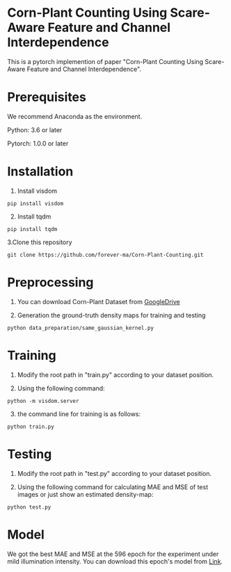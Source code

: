 # Corn-Plant Counting Using Scare-Aware Feature and Channel Interdependence
This is a pytorch implemention of paper "Corn-Plant Counting Using Scare-Aware Feature and Channel Interdependence".

Prerequisites
===
We recommend Anaconda as the environment. <br>

Python: 3.6 or later <br>

Pytorch: 1.0.0 or later <br>


Installation
===
1. Install visdom <br>
```
pip install visdom
```
2. Install tqdm <br>
```
pip install tqdm
```
3.Clone this repository
```
git clone https://github.com/forever-ma/Corn-Plant-Counting.git
```


Preprocessing
===
1. You can download Corn-Plant Dataset from [GoogleDrive](https://drive.google.com/file/d/1GF6HaDgInQ89OrHR0tPRzrOjeF44micy/view?usp=sharing) <br>

2. Generation the ground-truth density maps for training and testing <br>
```
python data_preparation/same_gaussian_kernel.py
````

Training
===
1. Modify the root path in "train.py" according to your dataset position. <br>

2. Using the following command:
```
python -m visdom.server
```

3. the command line for training is as follows:
```
python train.py
```

Testing
===
1. Modify the root path in "test.py" according to your dataset position. <br>

2. Using the following command for calculating MAE and MSE of test images or just show an estimated density-map:
```
python test.py
```

Model
===
We got the best MAE and MSE at the 596 epoch for the experiment under mild illumination intensity. You can download this epoch's model from [Link](https://drive.google.com/file/d/1CL3o5K125Lb-hPG31qvKMAllDN4qOINf/view?usp=sharing).
